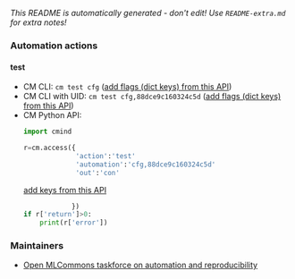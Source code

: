 *This README is automatically generated - don't edit! Use `README-extra.md` for extra notes!*

### Automation actions

#### test

  * CM CLI: ```cm test cfg``` ([add flags (dict keys) from this API](https://github.com/mlcommons/ck/tree/master/cm-mlops/automation/cfg/module.py#L15))
  * CM CLI with UID: ```cm test cfg,88dce9c160324c5d``` ([add flags (dict keys) from this API](https://github.com/mlcommons/ck/tree/master/cm-mlops/automation/cfg/module.py#L15))
  * CM Python API:
    ```python
    import cmind

    r=cm.access({
                 'action':'test'
                 'automation':'cfg,88dce9c160324c5d'
                 'out':'con'
    ```
    [add keys from this API](https://github.com/mlcommons/ck/tree/master/cm-mlops/automation/cfg/module.py#L15)
    ```python
                })
    if r['return']>0:
        print(r['error'])
    ```

### Maintainers

* [Open MLCommons taskforce on automation and reproducibility](https://cKnowledge.org/mlcommons-taskforce)